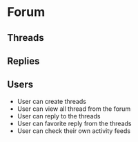 # Forum

## Threads
## Replies
## Users

- User can create threads
- User can view all thread from the forum
- User can reply to the threads
- User can favorite reply from the threads
- User can check their own activity feeds